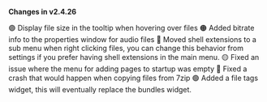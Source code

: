 **Changes in v2.4.26**

🟣 Display file size in the tooltip when hovering over files
🟠 Added bitrate info to the properties window for audio files
🔴 Moved shell extensions to a sub menu when right clicking files, you can change this behavior from settings if you prefer having shell extensions in the main menu.
🟡 Fixed an issue where the menu for adding pages to startup was empty
🔵 Fixed a crash that would happen when copying files from 7zip
🟢 Added a file tags widget, this will eventually replace the bundles widget.
